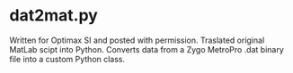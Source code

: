 # dat2mat.py

Written for Optimax SI and posted with permission.
Traslated original MatLab scipt into Python.
Converts data from a Zygo MetroPro .dat binary file into a custom Python class.
